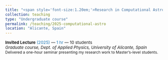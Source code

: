 ```yaml
---
title: "<span style='font-size:1.20em;'>Research in Computational Astrophysics</span>"
collection: teaching
type: "Undergraduate course"
permalink: /teaching/2025-computational-astro
location: "Alicante, Spain"
---
```


<div class="archive__item">
  <p class="archive__item-excerpt" style="font-size: 0.95em; margin-top: 0;">
    <strong>Invited Lecture</strong> <span style="color:#1f77b4;">(2025)</span> — <span style="color:#1f77b4;">1 hr</span> — 10 students<br>
    <em>Graduate course, Dept. of Applied Physics, University of Alicante, Spain</em><br>
    <span style="font-size: 0.9em;">Delivered a one-hour seminar presenting my research work to Master’s-level students.</span>
  </p>
</div>
